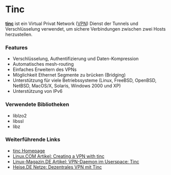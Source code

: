 # Tinc

**[tinc](http://www.tinc-vpn.org/)** ist ein
Virtual Privat Network
([VPN](http://de.wikipedia.org/wiki/Virtual_Private_Network))
Dienst der Tunnels und Verschlüsselung verwendet, um sichere
Verbindungen zwischen zwei Hosts herzustellen.

### Features

-   Verschlüsselung, Authentifizierung und Daten-Kompression
-   Automatisches mesh-routing
-   Einfaches Erweitern des VPNs
-   Möglichkeit Ethernet Segmente zu brücken (Bridging)
-   Unterstützung für viele Betriebssysteme (Linux, FreeBSD, OpenBSD,
    NetBSD, MacOS/X, Solaris, Windows 2000 und XP)
-   Unterstützung von IPv6

### Verwendete Bibliotheken

-   liblzo2
-   libssl
-   libz

### Weiterführende Links

-   [tinc Homepage](http://www.tinc-vpn.org/)
-   [Linux.COM Artikel: Creating a VPN with
    tinc](http://www.linux.com/feature/131343)
-   [Linux-Magazin.DE Artikel: VPN-Daemon im Userspace:
    Tinc](http://www.linux-magazin.de/heft_abo/ausgaben/2003/10/einfache_verbindung)
-   [Heise.DE Netze: Dezentrales VPN mit
    Tinc](http://www.heise.de/netze/artikel/Dezentrales-VPN-mit-Tinc-785436.html)



